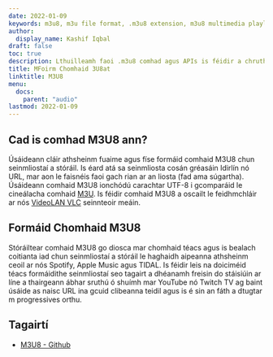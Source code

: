 ```yaml
---
date: 2022-01-09
keywords: m3u8, m3u file format, .m3u8 extension, m3u8 multimedia playlist, m3u8 playlist format
author:
  display_name: Kashif Iqbal
draft: false
toc: true
description: Lthuilleamh faoi .m3u8 comhad agus APIs is féidir a chruthú agus a oscailt M3U8 comhads.
title: MFoirm Chomhaid 3U8at
linktitle: M3U8
menu:
  docs:
    parent: "audio"
lastmod: 2022-01-09
---
```


## Cad is comhad M3U8 ann?

Úsáideann cláir athsheinm fuaime agus físe formáid comhaid M3U8 chun seinmliostaí a stóráil. Is éard atá sa seinmliosta cosán gréasáin Idirlín nó URL, mar aon le faisnéis faoi gach rian ar an liosta (fad ama súgartha). Úsáideann comhaid M3U8 ionchódú carachtar UTF-8 i gcomparáid le cineálacha comhaid [M3U](/audio/m3u/). Is féidir comhaid M3U8 a oscailt le feidhmchláir ar nós [VideoLAN VLC](https://www.videolan.org/vlc/features.html) seinnteoir meáin.

## Formáid Chomhaid M3U8

Stóráiltear comhaid M3U8 go diosca mar chomhaid téacs agus is bealach coitianta iad chun seinmliostaí a stóráil le haghaidh aipeanna athsheinm ceoil ar nós Spotify, Apple Music agus TIDAL. Is féidir leis na doiciméid téacs formáidithe seinmliostaí seo tagairt a dhéanamh freisin do stáisiúin ar líne a thairgeann ábhar sruthú ó shuímh mar YouTube nó Twitch TV ag baint úsáide as naisc URL ina gcuid clibeanna teidil agus is é sin an fáth a dtugtar m progressives orthu.

## Tagairtí ##

- [M3U8 - Github](https://gist.github.com/primaryobjects/7423d7982656a31e72542f60d30f9d30)


